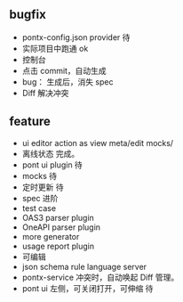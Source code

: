 ## bugfix

- pontx-config.json provider 待
- 实际项目中跑通 ok
- 控制台
- 点击 commit，自动生成
- bug： 生成后，消失 spec
- Diff 解决冲突

## feature

- ui editor action as view meta/edit mocks/
- 离线状态 完成。
- pont ui plugin 待
- mocks 待
- 定时更新 待
- spec 进阶
- test case
- OAS3 parser plugin
- OneAPI parser plugin
- more generator
- usage report plugin
- 可编辑
- json schema rule language server
- pontx-service 冲突时，自动唤起 Diff 管理。
- pont ui 左侧，可关闭打开，可伸缩 待
